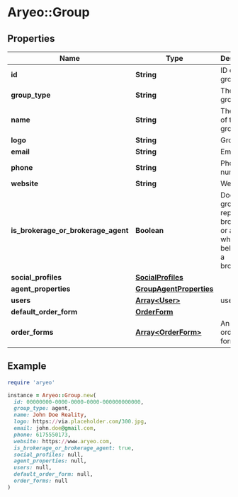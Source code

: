 # Aryeo::Group

## Properties

| Name | Type | Description | Notes |
| ---- | ---- | ----------- | ----- |
| **id** | **String** | ID of the group. |  |
| **group_type** | **String** | The type of group. |  |
| **name** | **String** | The name of the group. |  |
| **logo** | **String** | Group logo. | [optional] |
| **email** | **String** | Email. | [optional] |
| **phone** | **String** | Phone number. | [optional] |
| **website** | **String** | Website. | [optional] |
| **is_brokerage_or_brokerage_agent** | **Boolean** | Does this group represent a brokerage or an agent who belongs to a brokerage? |  |
| **social_profiles** | [**SocialProfiles**](SocialProfiles.md) |  | [optional] |
| **agent_properties** | [**GroupAgentProperties**](GroupAgentProperties.md) |  | [optional] |
| **users** | [**Array&lt;User&gt;**](User.md) | users | [optional] |
| **default_order_form** | [**OrderForm**](OrderForm.md) |  | [optional] |
| **order_forms** | [**Array&lt;OrderForm&gt;**](OrderForm.md) | An array of order forms. | [optional] |

## Example

```ruby
require 'aryeo'

instance = Aryeo::Group.new(
  id: 00000000-0000-0000-0000-000000000000,
  group_type: agent,
  name: John Doe Reality,
  logo: https://via.placeholder.com/300.jpg,
  email: john.doe@gmail.com,
  phone: 6175550173,
  website: https://www.aryeo.com,
  is_brokerage_or_brokerage_agent: true,
  social_profiles: null,
  agent_properties: null,
  users: null,
  default_order_form: null,
  order_forms: null
)
```

